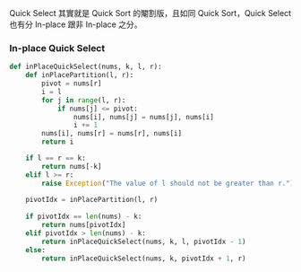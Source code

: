 Quick Select 其實就是 Quick Sort 的閹割版，且如同 Quick Sort，Quick Select 也有分 In-place 跟非 In-place 之分。

### In-place Quick Select

```Python
def inPlaceQuickSelect(nums, k, l, r):
	def inPlacePartition(l, r):
		pivot = nums[r]
		i = l
		for j in range(l, r):
			if nums[j] <= pivot:
				nums[i], nums[j] = nums[j], nums[i]
				i += 1
		nums[i], nums[r] = nums[r], nums[i]
		return i

	if l == r == k:
		return nums[-k]
	elif l >= r:
		raise Exception("The value of l should not be greater than r.")
	
	pivotIdx = inPlacePartition(l, r)
	
	if pivotIdx == len(nums) - k:
		return nums[pivotIdx]
	elif pivotIdx > len(nums) - k:
		return inPlaceQuickSelect(nums, k, l, pivotIdx - 1)
	else:
		return inPlaceQuickSelect(nums, k, pivotIdx + 1, r)
```